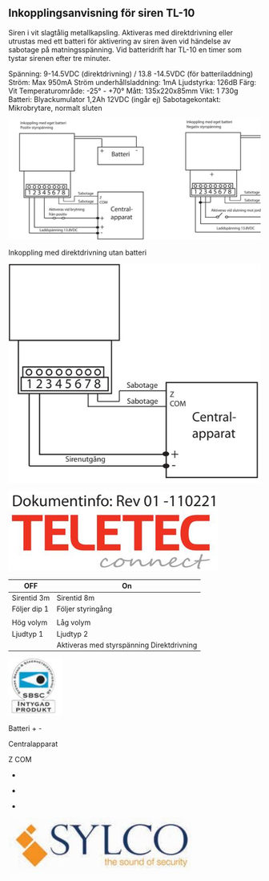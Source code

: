 ## Inkopplingsanvisning för siren TL-10

Siren i vit slagtålig metallkapsling. Aktiveras med direktdrivning eller utrustas med ett batteri för aktivering av siren även vid händelse av sabotage på matningsspänning. Vid batteridrift har TL-10 en timer som tystar sirenen efter tre minuter.

Spänning: 9-14.5VDC (direktdrivning) / 13.8 -14.5VDC (för batteriladdning) Ström: Max 950mA Ström underhållsladdning: 1mA Ljudstyrka: 126dB Färg: Vit Temperaturområde: -25° - +70° Mått: 135x220x85mm Vikt: 1 730g Batteri: Blyackumulator 1,2Ah 12VDC (ingår ej) Sabotagekontakt: Mikrobrytare, normalt sluten

![](_page_0_Figure_3.jpeg)

Inkoppling med direktdrivning utan batteri

![](_page_0_Figure_5.jpeg)

![](_page_0_Picture_6.jpeg)

| OFF          | On                                        |
|--------------|-------------------------------------------|
| Sirentid 3m  | Sirentid 8m                               |
| Följer dip 1 | Följer styringång                         |
|              |                                           |
| Hög volym    | Låg volym                                 |
| Ljudtyp 1    | Ljudtyp 2                                 |
|              | Aktiveras med styrspänning Direktdrivning |

![](_page_0_Picture_8.jpeg)

Batteri + -

Centralapparat

Z COM

-

+

-

![](_page_0_Picture_10.jpeg)